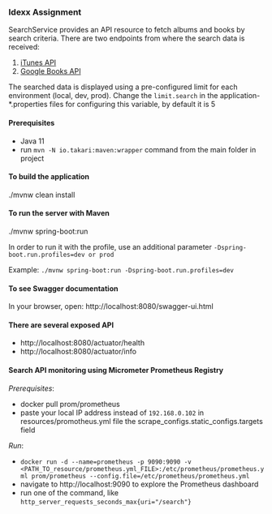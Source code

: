 ### Idexx Assignment
SearchService provides an API resource to fetch albums and books by search criteria.
There are two endpoints from where the search data is received:
1. [iTunes API](https://affiliate.itunes.apple.com/resources/documentation/itunes-store-web-service-search-api/)
2. [Google Books API](https://developers.google.com/books/docs/v1/reference/volumes/list)

The searched data is displayed using a pre-configured limit for each environment (local, dev, prod).
Change the `limit.search` in the application-*.properties files for configuring this variable, by default it is 5

#### Prerequisites
- Java 11
- run `mvn -N io.takari:maven:wrapper` command from the main folder in project

#### To build the application
./mvnw clean install

#### To run the server with Maven
./mvnw spring-boot:run

In order to run it with the profile, use an additional parameter `-Dspring-boot.run.profiles=dev or prod`

Example: `./mvnw spring-boot:run -Dspring-boot.run.profiles=dev`


#### To see Swagger documentation
In your browser, open: http://localhost:8080/swagger-ui.html

#### There are several exposed API
- http://localhost:8080/actuator/health
- http://localhost:8080/actuator/info

#### Search API monitoring using Micrometer Prometheus Registry
_Prerequisites_:
- docker pull prom/prometheus
- paste your local IP address instead of `192.168.0.102` in resources/promotheus.yml file the scrape_configs.static_configs.targets field

_Run_:
- `docker run -d --name=prometheus -p 9090:9090 -v <PATH_TO_resource/prometheus.yml_FILE>:/etc/prometheus/prometheus.yml prom/prometheus --config.file=/etc/prometheus/prometheus.yml`
- navigate to http://localhost:9090 to explore the Prometheus dashboard
- run one of the command, like `http_server_requests_seconds_max{uri="/search"}`
